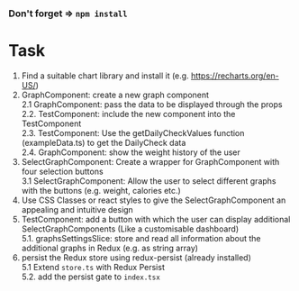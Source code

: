 ### Don't forget => `npm install`

# Task

1. Find a suitable chart library and install it (e.g. <https://recharts.org/en-US/>)
2. GraphComponent: create a new graph component  
   2.1 GraphComponent: pass the data to be displayed through the props  
   2.2. TestComponent: include the new component into the TestComponent  
   2.3. TestComponent: Use the getDailyCheckValues function (exampleData.ts) to get the DailyCheck data  
   2.4. GraphComponent: show the weight history of the user
3. SelectGraphComponent: Create a wrapper for GraphComponent with four selection buttons  
   3.1 SelectGraphComponent: Allow the user to select different graphs with the buttons (e.g. weight, calories etc.)
4. Use CSS Classes or react styles to give the SelectGraphComponent an appealing and intuitive design
5. TestComponent: add a button with which the user can display additional SelectGraphComponents (Like a customisable dashboard)  
   5.1. graphsSettingsSlice: store and read all information about the additional graphs in Redux (e.g. as string array)
6. persist the Redux store using redux-persist (already installed)  
   5.1 Extend `store.ts` with Redux Persist  
   5.2. add the persist gate to `index.tsx`
